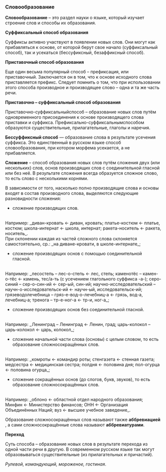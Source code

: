 ### **Словообразование**

**Словообразование** – это раздел науки о языке, который изучает строение слов и способы их образования.

**Суффиксальный способ образования**

Суффиксы активно участвуют в появлении новых слов. Они могут как прибавляться к основе, от которой берут свое начало (суффиксальный способ), так и усекаться (бессуфиксный, безаффиксный способ).

**Приставочный способ образования**

Еще один весьма популярный способ – префиксация, или приставочный. Заключается он в том, что к основе исходного слова приставляется префикс. Следует помнить о том, что при использовании этого способа производное и производящее слово – одна и та же часть речи.

**Приставочно – суффиксальный способ образования**

Приставочно-суффиксальныйспособ – образование новых слов путём одновременного присоединения к основе производящего слова приставки и суффикса. Префиксально-суффиксальнымспособом образуются существительные, прилагательные, глаголы и наречия.

**Бессуффиксный способ** — образование слова в результате усечения суффикса. Это единственный в русском языке способ словообразования, при котором морфема усекается, а не прибавляется.

**Сложение** – способ образования новых слов путём сложения двух (или нескольких) слов, основ производящих слов с соединительной гласной или без неё. В результате сложения всегда образуется сложное слово, то есть слово с несколькими корнями.

В зависимости от того, насколько полно производящие слова и основы входят в состав производного слова, выделяются следующие разновидности сложения:

- сложение производящих слов.
<br/>
Например: _диван-кровать ← диван, кровать; платье-костюм ← платье, костюм; школа-интернат ← школа, интернат; ракета-носитель ← ракета, носитель_.
<br/>
При склонении каждая из частей сложного слова склоняется самостоятельно, ср.: _на диване-кровати, в школе-интернате_;

- сложение производящих основ с помощью соединительной гласной.
<br/>
Например: _лесостепь – лес-о-степь ← лес, степь; каменотёс – камен-о-тёс ← камень, тес/а-ть (с усечением глагольного суффикса -а-); серо-синий – сер-о-син-ий ← сер-ый, син-ий; научно-исследовательский – научн-о-исследовательск-ий ← научн-ый, исследовательск-ий; грязеводолечебница – гряз-е-вод-о-лечебниц-а ← грязь, вод-а, лечебниц-а; тренога – тр-е-ног-а ← тр-и, ног-а_;

- сложение производящих основ без соединительной гласной.
<br/>
Например: _Ленинград – Ленинград ← Ленин, град; царь-колокол – царь-колокол ← царь, колокол_;

- сложение начальной части слова (основы) с целым словом, то есть образование сложносокращённых слов.
<br/>
Например: _комроты ← командир роты; стенгазета ← стенная газета; медсестра ← медицинская сестра; полдня ← половина дня; пол-огурца ← половина огурца_;

- сложение сокращённых основ (до слогов, букв, звуков), то есть образование сложносокращённых слов.
<br/>
Например: _облоно ← областной отдел народного образования; Минфин ← Министерство финансов; ОНН ← Организация Объединённых Наций; вуз ← высшее учебное заведение_.

Образование сложносокращённых слов называют также **аббревиацией** , а сами сложносокращённые слова называют **аббревиатурами**.

**Переход**

Суть способа – образование новых слов в результате перехода из одной части речи в другую. В современном русском языке так могут образовываться существительные (из прилагательных и причастий).

_Рулевой, командующий, мороженое, гостиная_.

